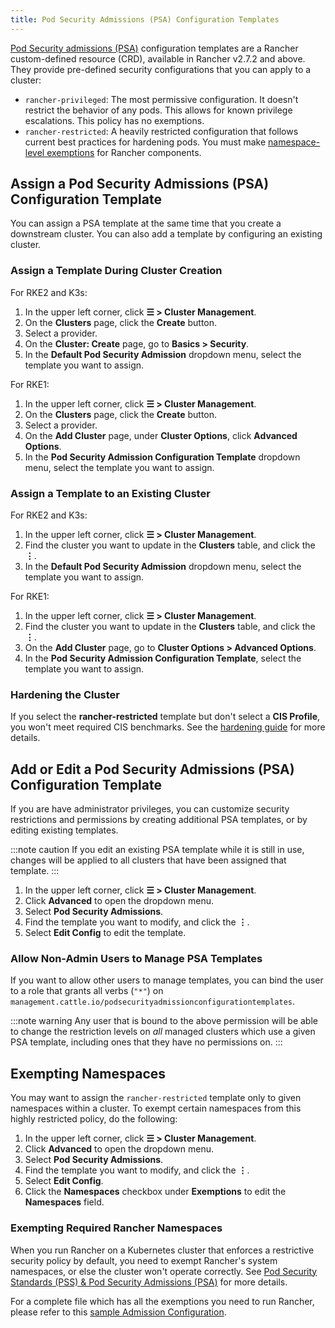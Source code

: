 ```yaml
---
title: Pod Security Admissions (PSA) Configuration Templates 
---
```


[Pod Security admissions (PSA)](./pod-security-standards.md) configuration templates are a Rancher custom-defined resource (CRD), available in Rancher v2.7.2 and above. They provide pre-defined security configurations that you can apply to a cluster:

- `rancher-privileged`: The most permissive configuration. It doesn't restrict the behavior of any pods. This allows for known privilege escalations. This policy has no exemptions.
- `rancher-restricted`: A heavily restricted configuration that follows current best practices for hardening pods. You must make [namespace-level exemptions](./pod-security-standards.md#rancher-on-psa-restricted-clusters) for Rancher components.

## Assign a Pod Security Admissions (PSA) Configuration Template

You can assign a PSA template at the same time that you create a downstream cluster. You can also add a template by configuring an existing cluster.

### Assign a Template During Cluster Creation 

For RKE2 and K3s:

1. In the upper left corner, click **☰ > Cluster Management**.
1. On the **Clusters** page, click the **Create** button.
1. Select a provider.
1. On the **Cluster: Create** page, go to **Basics > Security**. 
1. In the **Default Pod Security Admission** dropdown menu, select the template you want to assign.

For RKE1:

1. In the upper left corner, click **☰ > Cluster Management**.
1. On the **Clusters** page, click the **Create** button.
1. Select a provider.
1. On the **Add Cluster** page, under **Cluster Options**, click **Advanced Options**.
1. In the **Pod Security Admission Configuration Template** dropdown menu, select the template you want to assign. 

### Assign a Template to an Existing Cluster

For RKE2 and K3s:

1. In the upper left corner, click **☰ > Cluster Management**.
1. Find the cluster you want to update in the **Clusters** table, and click the **⋮**.
1. In the **Default Pod Security Admission** dropdown menu, select the template you want to assign.

For RKE1:

1. In the upper left corner, click **☰ > Cluster Management**.
1. Find the cluster you want to update in the **Clusters** table, and click the **⋮**.
1. On the **Add Cluster** page, go to **Cluster Options > Advanced Options**.
1. In the **Pod Security Admission Configuration Template**, select the template you want to assign. 

### Hardening the Cluster

If you select the **rancher-restricted** template but don't select a **CIS Profile**, you won't meet required CIS benchmarks. See the [hardening guide](../../../pages-for-subheaders/rancher-security.md) for more details.

## Add or Edit a Pod Security Admissions (PSA) Configuration Template

If you are have administrator privileges, you can customize security restrictions and permissions by creating additional PSA templates, or by editing existing templates.

:::note caution
If you edit an existing PSA template while it is still in use, changes will be applied to all clusters that have been assigned that template.
:::

1. In the upper left corner, click **☰ > Cluster Management**.
1. Click **Advanced** to open the dropdown menu.
1. Select **Pod Security Admissions**.
1. Find the template you want to modify, and click the **⋮**.
1. Select **Edit Config** to edit the template.

### Allow Non-Admin Users to Manage PSA Templates

If you want to allow other users to manage templates, you can bind the user to a role that grants all verbs (`"*"`) on `management.cattle.io/podsecurityadmissionconfigurationtemplates`.

:::note warning
Any user that is bound to the above permission will be able to change the restriction levels on _all_ managed clusters which use a given PSA template, including ones that they have no permissions on.
:::

## Exempting Namespaces

You may want to assign the `rancher-restricted` template only to given namespaces within a cluster. To exempt certain namespaces from this highly restricted policy, do the following: 

1. In the upper left corner, click **☰ > Cluster Management**.
1. Click **Advanced** to open the dropdown menu.
1. Select **Pod Security Admissions**.
1. Find the template you want to modify, and click the **⋮**.
1. Select **Edit Config**.
1. Click the **Namespaces** checkbox under **Exemptions** to edit the **Namespaces** field. 

### Exempting Required Rancher Namespaces

When you run Rancher on a Kubernetes cluster that enforces a restrictive security policy by default, you need to exempt Rancher's system namespaces, or else the cluster won't operate correctly. See [Pod Security Standards (PSS) & Pod Security Admissions (PSA)](./pod-security-standards.md#rancher-on-psa-restricted-clusters) for more details.

For a complete file which has all the exemptions you need to run Rancher, please refer to this [sample Admission Configuration](psa-restricted-exemptions.yaml).
